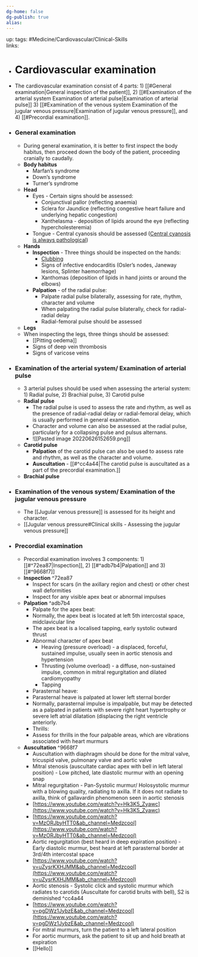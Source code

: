 ```yaml
---
dg-home: false
dg-publish: true
alias:
---
```

up:
tags: #Medicine/Cardiovascular/Clinical-Skills  
links:

- # Cardiovascular examination
- The cardiovascular examination consist of 4 parts: 1) [[#General examination|General inspection of the patient]], 2) [[#Examination of the arterial system Examination of arterial pulse|Examination of arterial pulse]] 3) [[#Examination of the venous system Examination of the jugular venous pressure|Examination of jugular venous pressure]], and 4) [[#Precordial examination]].

- ### General examination
	- During general examination, it is better to first inspect the body habitus, then proceed down the body of the patient, proceeding cranially to caudally.
	- **Body habitus**
		- Marfan’s syndrome
		- Down’s syndrome
		- Turner’s syndrome
	- **Head**
		- Eyes - Certain signs should be assessed:
			-  Conjunctival pallor (reflecting anaemia)
			-  Sclera for Jaundice (reflecting congestive heart failure and underlying hepatic congestion)
			-  Xanthelasma - deposition of lipids around the eye (reflecting hypercholesteremia)
		- Tongue - Central cyanosis should be assessed ([Central cyanosis is always pathological](https://www.notion.so/Central-cyanosis-is-always-pathological-9843a8278c6d4392a9b2065050827c06))
	- **Hands**
		- **Inspection** - Three things should be inspected on the hands:
			-  [Clubbing](https://www.notion.so/Clubbing-969d9890a56149fe9fc6303fcedaf250)
			-  Signs of infective endocarditis (Osler’s nodes, Janeway lesions, Splinter haemorrhage)
			-  Xanthomas (deposition of lipids in hand joints or around the elbows)
		- **Palpation** - of the radial pulse:
			-   Palpate radial pulse bilaterally, assessing for rate, rhythm, character and volume
			-   When palpating the radial pulse bilaterally, check for radial-radial delay
			-   Radial-femoral pulse should be assessed
	- **Legs**
	- When inspecting the legs, three things should be assessed:
		-  [[Pitting oedema]]
		-  Signs of deep vein thrombosis
		-  Signs of varicose veins

- ### Examination of the arterial system/ Examination of arterial pulse
	- 3 arterial pulses should be used when assessing the arterial system: 1) Radial pulse, 2) Brachial pulse, 3) Carotid pulse
	- **Radial pulse**
		- The radial pulse is used to assess the rate and rhythm, as well as the presence of radial-radial delay or radial-femoral delay, which is usually performed in general examination.
		- Character and volume can also be assessed at the radial pulse, particularly for a collapsing pulse and pulsus alternans.
		- ![[Pasted image 20220626152659.png]]
	- **Carotid pulse**
		- **Palpation** of the carotid pulse can also be used to assess rate and rhythm, as well as the character and volume.
		- **Auscultation** - [[#^cc4a44|The carotid pulse is auscultated as a part of the precordial examination.]]
	- **Brachial pulse**

- ### Examination of the venous system/ Examination of the jugular venous pressure

	- The [[Jugular venous pressure]] is assessed for its height and character.
	- [[Jugular venous pressure#Clinical skills - Assessing the jugular venous pressure]]

- ### Precordial examination
	- Precordial examination involves 3 components: 1) [[#^72ea87|Inspection]], 2) [[#^adb7b4|Palpation]] and 3) [[#^9668f7]]
	- **Inspection** ^72ea87
		- Inspect for scars (in the axillary region and chest) or other chest wall deformities
		- Inspect for any visible apex beat or abnormal impulses
	- **Palpation** ^adb7b4
		- Palpate for the apex beat:
		-   Normally, the apex beat is located at left 5th intercostal space, midclavicular line
		-   The apex beat is a localised tapping, early systolic outward thrust
		-   Abnormal character of apex beat
		    -   Heaving (pressure overload) - a displaced, forceful, sustained impulse, usually seen in aortic stenosis and hypertension
		    -   Thrusting (volume overload) - a diffuse, non-sustained impulse, common in mitral regurgitation and dilated cardiomyopathy
		    -   Tapping
		- Parasternal heave:
		- Parasternal heave is palpated at lower left sternal border
		- Normally, parasternal impulse is impalpable, but may be detected as a palpated in patients with severe right heart hypertrophy or severe left atrial dilatation (displacing the right ventricle anteriorly.
		- Thrills:
		- Assess for thrills in the four palpable areas, which are vibrations associated with heart murmurs
	- **Auscultation** ^9668f7
		- Auscultation with diaphragm should be done for the mitral valve, tricuspid valve, pulmonary valve and aortic valve
		- Mitral stenosis (auscultate cardiac apex with bell in left lateral position) - Low pitched, late diastolic murmur with an opening snap
		- Mitral regurgitation - Pan-Systolic murmur/ Holosystolic murmur with a blowing quality, radiating to axilla. If it does not radiate to axilla, think of gallavardin phenomenon seen in aortic stenosis
		- [](https://www.youtube.com/watch?v=Hk3K5_Zyawc)[https://www.youtube.com/watch?v=Hk3K5_Zyawc](https://www.youtube.com/watch?v=Hk3K5_Zyawc)
		- [](https://www.youtube.com/watch?v=MzORJbyHTT0&ab_channel=Medzcool)[https://www.youtube.com/watch?v=MzORJbyHTT0&ab_channel=Medzcool](https://www.youtube.com/watch?v=MzORJbyHTT0&ab_channel=Medzcool)
		- Aortic regurgitation (best heard in deep expiration position) - Early diastolic murmur, best heard at left parasternal border at 3rd/4th intercostal space
		- [](https://www.youtube.com/watch?v=uZysrKXHJMM&ab_channel=Medzcool)[https://www.youtube.com/watch?v=uZysrKXHJMM&ab_channel=Medzcool](https://www.youtube.com/watch?v=uZysrKXHJMM&ab_channel=Medzcool)
		- Aortic stenosis - Systolic click and systolic murmur which radiates to carotids (Auscultate for carotid bruits with bell), S2 is deminished
		 ^cc4a44
		- [](https://www.youtube.com/watch?v=pgDWz1JybzE&ab_channel=Medzcool)[https://www.youtube.com/watch?v=pgDWz1JybzE&ab_channel=Medzcool](https://www.youtube.com/watch?v=pgDWz1JybzE&ab_channel=Medzcool)
		- For mitral murmurs, turn the patient to a left lateral position
		- For aortic murmurs, ask the patient to sit up and hold breath at expiration
		- [[Hello]]